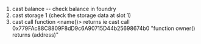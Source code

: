 1. cast balance <addr> -- check balance in foundry
2. cast storage <contractAddress> 1 (check the storage data at slot 1)
3. cast call <contract address> function <name()> returns <output>  ie
cast call 0x779FAc88C8809F8dD9c6A90715D44b25698674b0 "function owner() returns (address)"
